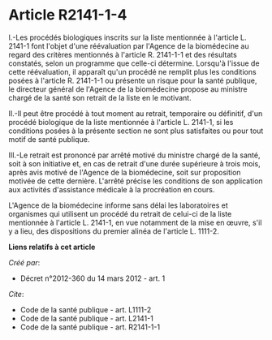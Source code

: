 # Article R2141-1-4

I.-Les procédés biologiques inscrits sur la liste mentionnée à l'article L. 2141-1 font l'objet d'une réévaluation par
l'Agence de la biomédecine au regard des critères mentionnés à l'article R. 2141-1-1 et des résultats constatés, selon un
programme que celle-ci détermine. Lorsqu'à l'issue de cette réévaluation, il apparaît qu'un procédé ne remplit plus les
conditions posées à l'article R. 2141-1-1 ou présente un risque pour la santé publique, le directeur général de l'Agence de
la biomédecine propose au ministre chargé de la santé son retrait de la liste en le motivant. 

II.-Il peut être procédé à tout moment au retrait, temporaire ou définitif, d'un procédé biologique de la liste mentionnée à
l'article L. 2141-1, si les conditions posées à la présente section ne sont plus satisfaites ou pour tout motif de santé
publique. 

III.-Le retrait est prononcé par arrêté motivé du ministre chargé de la santé, soit à son initiative et, en cas de retrait
d'une durée supérieure à trois mois, après avis motivé de l'Agence de la biomédecine, soit sur proposition motivée de cette
dernière. L'arrêté précise les conditions de son application aux activités d'assistance médicale à la procréation en cours. 

L'Agence de la biomédecine informe sans délai les laboratoires et organismes qui utilisent un procédé du retrait de celui-ci
de la liste mentionnée à l'article L. 2141-1, en vue notamment de la mise en œuvre, s'il y a lieu, des dispositions du
premier alinéa de l'article L. 1111-2.

**Liens relatifs à cet article**

_Créé par_:

  - Décret n°2012-360 du 14 mars 2012 - art. 1

_Cite_:

  - Code de la santé publique - art. L1111-2
  - Code de la santé publique - art. L2141-1
  - Code de la santé publique - art. R2141-1-1

